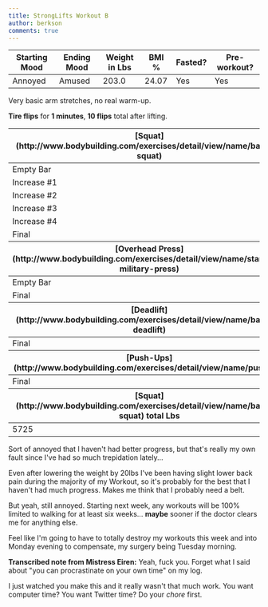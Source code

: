```yaml
---
title: StrongLifts Workout B
author: berkson
comments: true
---
```


<table class="u-full-width">
  <thead>
  <tr>
  <th>Starting Mood</th>
  <th>Ending Mood</th>
  <th>Weight in Lbs</th>
  <th>BMI %</th>
  <th>Fasted?</th>
  <th>Pre-workout?</th>
  </tr>
  <thead>
  <tbody>
  <tr>
  <td>Annoyed</td>
  <td>Amused</td>
  <td>203.0</td>
  <td>24.07</td>
  <td>Yes</td>
  <td>Yes</td>
  </tr>
  </tbody>
</table>

Very basic arm stretches, no real warm-up.<br>

**Tire flips** for **1 minutes**, **10 flips** total after lifting.

<table class="u-full-width">
  <thead>
  <tr>
  <th>[Squat](http://www.bodybuilding.com/exercises/detail/view/name/barbell-squat)</th>
  <th>Weight in Lbs</th>
  <th>Sets</th>
  <th>Reps</th>
  </tr>
  <thead>
  <tbody>
  <tr>
  <td>Empty Bar</td>
  <td>45</td>
  <td>2</td>
  <td>5</td>
  </tr>
  <tr>
  <td>Increase #1</td>
  <td>65</td>
  <td>1</td>
  <td>5</td>
  </tr>
  <tr>
  <td>Increase #2</td>
  <td>85</td>
  <td>1</td>
  <td>5</td>
  </tr>
  <tr>
  <td>Increase #3</td>
  <td>105</td>
  <td>1</td>
  <td>5</td>
  </tr>
  <tr>
  <td>Increase #4</td>
  <td>125</td>
  <td>1</td>
  <td>5</td>
  </tr>
  <tr>
  <td>Final</td>
  <td>135</td>
  <td>5</td>
  <td>5</td>
  </tr>
  </tbody>
  <thead>
  <th>[Overhead Press](http://www.bodybuilding.com/exercises/detail/view/name/standing-military-press)</th>
  <th>Weight in Lbs</th>
  <th>Sets</th>
  <th>Reps</th>
  <thead>
  <tbody>
  <tr>
  <td>Empty Bar</td>
  <td>45</td>
  <td>2</td>
  <td>5</td>
  </tr>
  <tr>
  <td>Final</td>
  <td>70</td>
  <td>5</td>
  <td>5</td>
  </tr>
  </tbody>
  <thead>
  <tr>
  <th>[Deadlift](http://www.bodybuilding.com/exercises/detail/view/name/barbell-deadlift)</th>
  <th>Weight in Lbs</th>
  <th>Sets</th>
  <th>Reps</th>
  </tr>
  <thead>
  <tbody>
  <tr>
  <td>Final</td>
  <td>145</td>
  <td>1</td>
  <td>5</td>
  </tr>
  </tbody>
  <thead>
  <tr>
  <th>[Push-Ups](http://www.bodybuilding.com/exercises/detail/view/name/pushups)</th>
  <th>Weight in Lbs</th>
  <th>Sets</th>
  <th>Reps</th>
  </tr>
  <thead>
  <tbody>
  <tr>
  <td>Final</td>
  <td>Bodyweight</td>
  <td>15</td>
  <td>4</td>
  </tr>
  </tbody>
  <thead>
  <tr>
  <th>[Squat](http://www.bodybuilding.com/exercises/detail/view/name/barbell-squat) total Lbs</th>
  <th>[Overhead Press](http://www.bodybuilding.com/exercises/detail/view/name/standing-military-press) total Lbs</th>
  <th>[Deadlift](http://www.bodybuilding.com/exercises/detail/view/name/barbell-deadlift) total Lbs</th>
  <th>Total Lbs Lifted</th>
  </tr>
  <thead>
  <tbody>
  <tr>
  <td>5725</td>
  <td>2200</td>
  <td>725</td>
  <td>8650</td>
  </tr>
  </tbody>
</table>

Sort of annoyed that I haven't had better progress, but that's really my own fault since I've had so much trepidation lately...

Even after lowering the weight by 20lbs I've been having slight lower back pain during the majority of my Workout, so it's probably for the best that I haven't had much progress.  Makes me think that I probably need a belt.

But yeah, still annoyed.  Starting next week, any workouts will be 100% limited to walking for at least six weeks... **maybe** sooner if the doctor clears me for anything else.

Feel like I'm going to have to totally destroy my workouts this week and into Monday evening to compensate, my surgery being Tuesday morning.

**Transcribed note from Mistress Eiren:** Yeah, fuck you. Forget what I said about "you can procrastinate on your own time" on my log.

I just watched you make this and it really wasn't that much work.  You want computer time? You want Twitter time?  Do your *chore* first.
